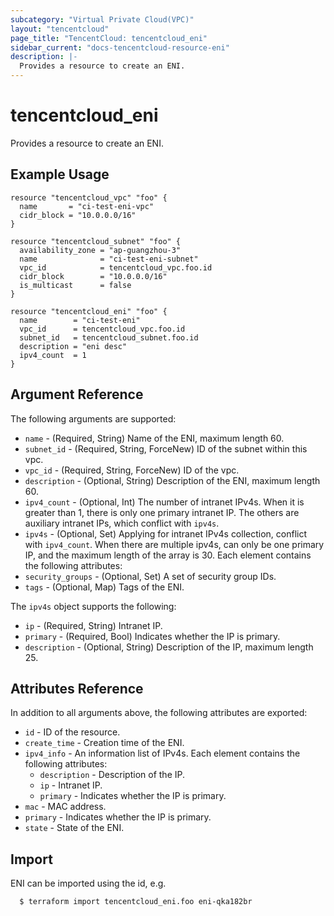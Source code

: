 ```yaml
---
subcategory: "Virtual Private Cloud(VPC)"
layout: "tencentcloud"
page_title: "TencentCloud: tencentcloud_eni"
sidebar_current: "docs-tencentcloud-resource-eni"
description: |-
  Provides a resource to create an ENI.
---
```


# tencentcloud_eni

Provides a resource to create an ENI.

## Example Usage

```hcl
resource "tencentcloud_vpc" "foo" {
  name       = "ci-test-eni-vpc"
  cidr_block = "10.0.0.0/16"
}

resource "tencentcloud_subnet" "foo" {
  availability_zone = "ap-guangzhou-3"
  name              = "ci-test-eni-subnet"
  vpc_id            = tencentcloud_vpc.foo.id
  cidr_block        = "10.0.0.0/16"
  is_multicast      = false
}

resource "tencentcloud_eni" "foo" {
  name        = "ci-test-eni"
  vpc_id      = tencentcloud_vpc.foo.id
  subnet_id   = tencentcloud_subnet.foo.id
  description = "eni desc"
  ipv4_count  = 1
}
```

## Argument Reference

The following arguments are supported:

* `name` - (Required, String) Name of the ENI, maximum length 60.
* `subnet_id` - (Required, String, ForceNew) ID of the subnet within this vpc.
* `vpc_id` - (Required, String, ForceNew) ID of the vpc.
* `description` - (Optional, String) Description of the ENI, maximum length 60.
* `ipv4_count` - (Optional, Int) The number of intranet IPv4s. When it is greater than 1, there is only one primary intranet IP. The others are auxiliary intranet IPs, which conflict with `ipv4s`.
* `ipv4s` - (Optional, Set) Applying for intranet IPv4s collection, conflict with `ipv4_count`. When there are multiple ipv4s, can only be one primary IP, and the maximum length of the array is 30. Each element contains the following attributes:
* `security_groups` - (Optional, Set) A set of security group IDs.
* `tags` - (Optional, Map) Tags of the ENI.

The `ipv4s` object supports the following:

* `ip` - (Required, String) Intranet IP.
* `primary` - (Required, Bool) Indicates whether the IP is primary.
* `description` - (Optional, String) Description of the IP, maximum length 25.

## Attributes Reference

In addition to all arguments above, the following attributes are exported:

* `id` - ID of the resource.
* `create_time` - Creation time of the ENI.
* `ipv4_info` - An information list of IPv4s. Each element contains the following attributes:
  * `description` - Description of the IP.
  * `ip` - Intranet IP.
  * `primary` - Indicates whether the IP is primary.
* `mac` - MAC address.
* `primary` - Indicates whether the IP is primary.
* `state` - State of the ENI.


## Import

ENI can be imported using the id, e.g.

```
  $ terraform import tencentcloud_eni.foo eni-qka182br
```

